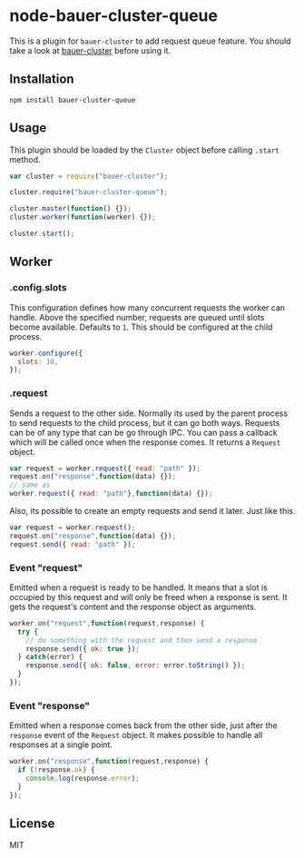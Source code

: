 node-bauer-cluster-queue
================

This is a plugin for `bauer-cluster` to add request queue feature. You should take a look at [bauer-cluster](https://github.com/yneves/node-bauer-cluster) before using it.

## Installation

```
npm install bauer-cluster-queue
```

## Usage

This plugin should be loaded by the `Cluster` object before calling `.start` method.

```js
var cluster = require("bauer-cluster");

cluster.require("bauer-cluster-queue");

cluster.master(function() {});
cluster.worker(function(worker) {});

cluster.start();
```

## Worker

### .config.slots

This configuration defines how many concurrent requests the worker can handle. Above the specified number, requests are queued until slots become available. Defaults to `1`. This should be configured at the child process.

```js
worker.configure({
  slots: 10,
});
```

### .request

Sends a request to the other side. Normally its used by the parent process to send requests to the child process, but it can go both ways. Requests can be of any type that can be go through IPC. You can pass a callback which will be called once when the response comes. It returns a `Request` object.

```js
var request = worker.request({ read: "path" });
request.on("response",function(data) {});
// same as
worker.request({ read: "path"},function(data) {});
```

Also, its possible to create an empty requests and send it later. Just like this.

```js
var request = worker.request();
request.on("response",function(data) {});
request.send({ read: "path" });
```

### Event "request"

Emitted when a request is ready to be handled. It means that a slot is occupied by this request and will only be freed when a response is sent. It gets the request's content and the response object as arguments.

```js
worker.on("request",function(request,response) {
  try {
    // do something with the request and then send a response
    response.send({ ok: true });
  } catch(error) {
    response.send({ ok: false, error: error.toString() });
  }
});
```

### Event "response"

Emitted when a response comes back from the other side, just after the `response` event of the `Request` object. It makes possible to handle all responses at a single point.

```js
worker.on("response",function(request,response) {
  if (!response.ok) {
    console.log(response.error);
  }
});
```


## License

MIT
